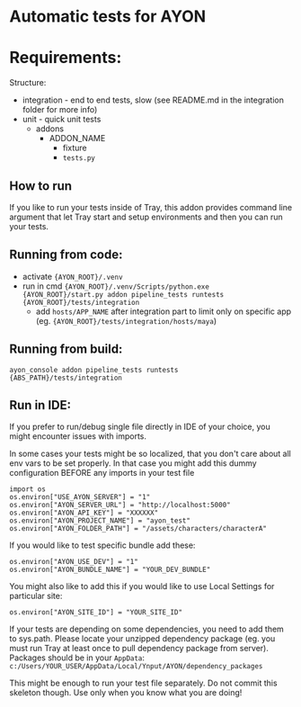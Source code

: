 Automatic tests for AYON
============================

Requirements:
============

Structure:
- integration - end to end tests, slow (see README.md in the integration folder for more info)
- unit - quick unit tests
    - addons
        - ADDON_NAME
            - fixture
            - `tests.py`

How to run
----------
If you like to run your tests inside of Tray, this addon provides command line argument that let Tray start and setup environments
and then you can run your tests.

Running from code:
-----------------
- activate `{AYON_ROOT}/.venv`
- run in cmd
`{AYON_ROOT}/.venv/Scripts/python.exe {AYON_ROOT}/start.py addon pipeline_tests runtests {AYON_ROOT}/tests/integration`
  - add `hosts/APP_NAME` after integration part to limit only on specific app (eg. `{AYON_ROOT}/tests/integration/hosts/maya`)

Running from build:
------------------
`ayon_console addon pipeline_tests runtests {ABS_PATH}/tests/integration`

Run in IDE:
-----------
If you prefer to run/debug single file directly in IDE of your choice, you might encounter issues with imports.

In some cases your tests might be so localized, that you don't care about all env vars to be set properly.
In that case you might add this dummy configuration BEFORE any imports in your test file
```
import os
os.environ["USE_AYON_SERVER"] = "1"
os.environ["AYON_SERVER_URL"] = "http://localhost:5000"
os.environ["AYON_API_KEY"] = "XXXXXX"
os.environ["AYON_PROJECT_NAME"] = "ayon_test"
os.environ["AYON_FOLDER_PATH"] = "/assets/characters/characterA"
```
If you would like to test specific bundle add these:
```
os.environ["AYON_USE_DEV"] = "1"
os.environ["AYON_BUNDLE_NAME"] = "YOUR_DEV_BUNDLE"
```

You might also like to add this if you would like to use Local Settings for particular site:
```
os.environ["AYON_SITE_ID"] = "YOUR_SITE_ID"
```

If your tests are depending on some dependencies, you need to add them to sys.path.
Please locate your unzipped dependency package (eg. you must run Tray at least once to pull dependency package from server).
Packages should be in your `AppData`:
`c:/Users/YOUR_USER/AppData/Local/Ynput/AYON/dependency_packages`

This might be enough to run your test file separately. Do not commit this skeleton though.
Use only when you know what you are doing!
